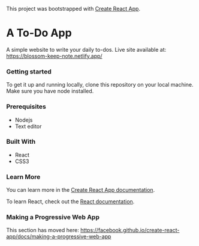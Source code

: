 This project was bootstrapped with [Create React App](https://github.com/facebook/create-react-app).

# A To-Do App

A simple website to write your daily to-dos.
Live site available at: https://blossom-keep-note.netlify.app/

### Getting started

To get it up and running locally, clone this repository on your local machine. Make sure you have node installed.

### Prerequisites

* Nodejs
* Text editor

### Built With

* React
* CSS3

### Learn More

You can learn more in the [Create React App documentation](https://facebook.github.io/create-react-app/docs/getting-started).

To learn React, check out the [React documentation](https://reactjs.org/).

### Making a Progressive Web App

This section has moved here: https://facebook.github.io/create-react-app/docs/making-a-progressive-web-app

